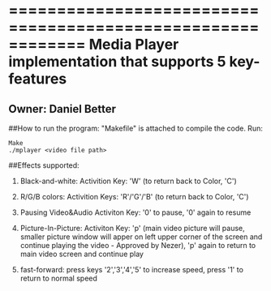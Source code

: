 ============================================================
Media Player implementation that supports 5 key-features
============================================================

**Owner: Daniel Better**
------------------------------------------------------------

##How to run the program:
"Makefile" is attached to compile the code.
Run:

	Make
	./mplayer <video file path>

##Effects supported:
1. Black-and-white: Activition Key: 'W' (to return back to Color, 'C')

2. R/G/B colors: Activition Keys: 'R'/'G'/'B' (to return back to Color, 'C')

3. Pausing Video&Audio Activiton Key: '0' to pause, '0' again to resume

4. Picture-In-Picture: Activiton Key: 'p' (main video picture will pause, smaller picture window will apper on left upper corner of the screen and 						   continue playing the video - Approved by Nezer), 'p' again to return to main video screen and continue play

5. fast-forward: press keys '2','3','4','5'  to increase speed, press '1' to return to normal speed

	